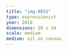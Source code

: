 ```yaml
---
title: "img-0831"
type: expressionist
year: 2018
dimensions: 28 x 34
scale: medium
medium: oil on canvas
---
```

